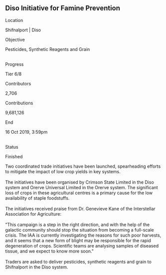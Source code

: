 ## Diso Initiative for Famine Prevention

Location

Shifnalport \| Diso

Objective

Pesticides, Synthetic Reagents and Grain

\
Progress

Tier 6/8

Contributors

2,706

Contributions

9,681,126

End

16 Oct 2019, 3:59pm

\
Status

Finished

Two coordinated trade initiatives have been launched, spearheading
efforts to mitigate the impact of low crop yields in key systems. ​\
​\
The initiatives have been organised by Crimson State Limited in the Diso
system and Orerve Universal Limited in the Orerve system. The
significant loss of crops in these agricultural centres is a primary
cause for the low availability of staple foodstuffs. ​\
​\
The initiatives received praise from Dr. Genevieve Kane of the
Interstellar Association for Agriculture:​\
\
\"This campaign is a step in the right direction, and with the help of
the galactic community should stop the situation from becoming a
full-scale crisis. The IAA is currently investigating the reasons for
such poor harvests, and it seems that a new form of blight may be
responsible for the rapid degeneration of crops. Scientific teams are
analysing samples of diseased tissue, and we expect to know more
soon.\"\
\
Traders are asked to deliver pesticides, synthetic reagents and grain to
Shifnalport in the Diso system.​
